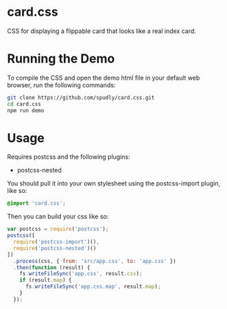 # card.css

CSS for displaying a flippable card that looks like a real index card.

# Running the Demo

To compile the CSS and open the demo html file in your default web browser, run the following commands:

```bash
git clone https://github.com/spudly/card.css.git
cd card.css
npm run demo
```

# Usage

Requires postcss and the following plugins:

* postcss-nested

You should pull it into your own stylesheet using the postcss-import plugin, like so:

```css
@import 'card.css';
```

Then you can build your css like so:

```javascript
var postcss = require('postcss');
postcss([
  require('postcss-import')(),
  require('postcss-nested')()
])
  .process(css, { from: 'src/app.css', to: 'app.css' })
  .then(function (result) {
    fs.writeFileSync('app.css', result.css);
    if (result.map) {
      fs.writeFileSync('app.css.map', result.map);
    }
  });
```
